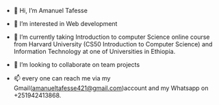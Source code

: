 - 👋 Hi, I’m Amanuel Tafesse
- 👀 I’m interested in Web development
- 🌱 I’m currently taking Introduction to computer Science online course from Harvard University (CS50 Introduction to Computer Science) and Information Technology at one of Universities in Ethiopia.
- 💞️ I’m looking to collaborate on team projects


- 📫 every one can reach me via my Gmail(amanueltafesse421@gmail.com)account and my Whatsapp on +251942413868.

<!---
AmanuelT113/AmanuelT113 is a ✨ special ✨ repository because its `README.md` (this file) appears on your GitHub profile.
You can click the Preview link to take a look at your changes.
--->
